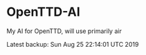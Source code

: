 # OpenTTD-AI
My AI for OpenTTD, will use primarily air

Latest backup: Sun Aug 25 22:14:01 UTC 2019
